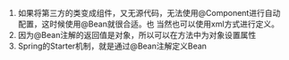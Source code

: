 1. 如果将第三方的类变成组件，又无源代码，无法使用@Component进行自动配置，这时候使用@Bean就很合适。也
当然也可以使用xml方式进行定义。
2. 因为@Bean注解的返回值是对象，所以可以在方法中为对象设置属性
3. Spring的Starter机制，就是通过@Bean注解定义Bean